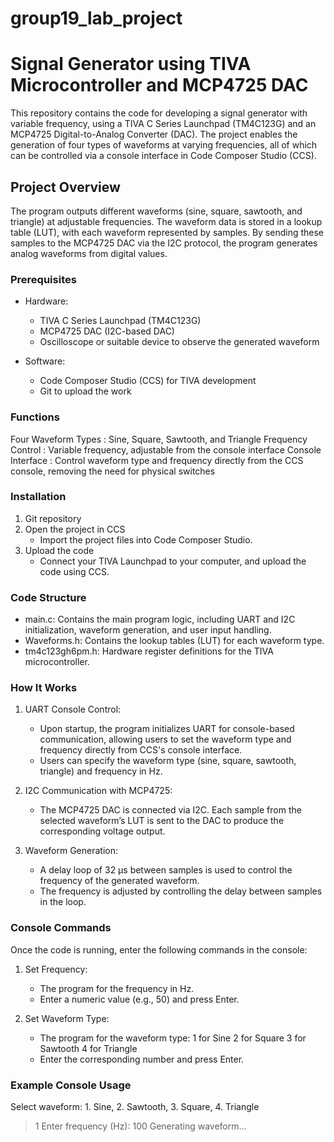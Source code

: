 # group19_lab_project
# Signal Generator using TIVA Microcontroller and MCP4725 DAC

This repository contains the code for developing a signal generator with variable frequency, using a TIVA C Series Launchpad (TM4C123G) and an MCP4725 Digital-to-Analog Converter (DAC). The project enables the generation of four types of waveforms at varying frequencies, all of which can be controlled via a console interface in Code Composer Studio (CCS).

## Project Overview

The program outputs different waveforms (sine, square, sawtooth, and triangle) at adjustable frequencies. The waveform data is stored in a lookup table (LUT), with each waveform represented by samples. By sending these samples to the MCP4725 DAC via the I2C protocol, the program generates analog waveforms from digital values.

### Prerequisites

- Hardware:
  - TIVA C Series Launchpad (TM4C123G)
  - MCP4725 DAC (I2C-based DAC)
  - Oscilloscope or suitable device to observe the generated waveform

- Software:
  - Code Composer Studio (CCS) for TIVA development
  - Git to upload the work 

### Functions

Four Waveform Types  : Sine, Square, Sawtooth, and Triangle
Frequency Control    : Variable frequency, adjustable from the console interface
Console Interface    : Control waveform type and frequency directly from the CCS console, removing the need for physical switches

### Installation

1. Git repository
2. Open the project in CCS
   - Import the project files into Code Composer Studio.
3. Upload the code
   - Connect your TIVA Launchpad to your computer, and upload the code using CCS.

### Code Structure

- main.c: Contains the main program logic, including UART and I2C initialization, waveform generation, and user input handling.
- Waveforms.h: Contains the lookup tables (LUT) for each waveform type.
- tm4c123gh6pm.h: Hardware register definitions for the TIVA microcontroller.

### How It Works
1. UART Console Control:
   - Upon startup, the program initializes UART for console-based communication, allowing users to set the waveform type and frequency directly from CCS's console interface.
   - Users can specify the waveform type (sine, square, sawtooth, triangle) and frequency in Hz.

2. I2C Communication with MCP4725:
   - The MCP4725 DAC is connected via I2C. Each sample from the selected waveform’s LUT is sent to the DAC to produce the corresponding voltage output.
   
3. Waveform Generation:
   - A delay loop of 32 µs between samples is used to control the frequency of the generated waveform.
   - The frequency is adjusted by controlling the delay between samples in the loop.

### Console Commands
Once the code is running, enter the following commands in the console:

1. Set Frequency:
   - The program for the frequency in Hz.
   - Enter a numeric value (e.g., 50) and press Enter.

2. Set Waveform Type:
   - The program for the waveform type:
     1 for Sine
     2 for Square
     3 for Sawtooth
     4 for Triangle
   - Enter the corresponding number and press Enter.

### Example Console Usage
Select waveform: 1. Sine, 2. Sawtooth, 3. Square, 4. Triangle
> 1
Enter frequency (Hz):
> 100
Generating waveform...
